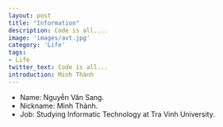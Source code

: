 ```yaml
---
layout: post
title: "Information"
description: Code is all....
image: 'images/avt.jpg'
category: 'Life'
tags:
- Life
twitter_text: Code is all...
introduction: Minh Thành
---
```

  * Name: Nguyễn Văn Sang.
  * Nickname: Minh Thành.
  * Job: Studying Informatic Technology at Tra Vinh University.
  
